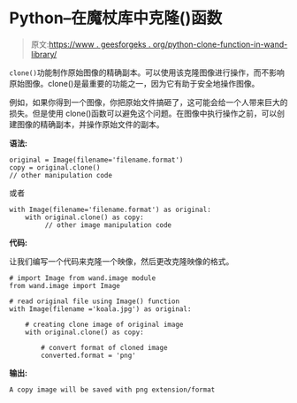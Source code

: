 # Python–在魔杖库中克隆()函数

> 原文:[https://www . geesforgeks . org/python-clone-function-in-wand-library/](https://www.geeksforgeeks.org/python-clone-function-in-wand-library/)

`clone()`功能制作原始图像的精确副本。可以使用该克隆图像进行操作，而不影响原始图像。clone()是最重要的功能之一，因为它有助于安全地操作图像。

例如，如果你得到一个图像，你把原始文件搞砸了，这可能会给一个人带来巨大的损失。但是使用 clone()函数可以避免这个问题。在图像中执行操作之前，可以创建图像的精确副本，并操作原始文件的副本。

**语法:**

```
original = Image(filename='filename.format')
copy = original.clone()
// other manipulation code

```

或者

```
with Image(filename='filename.format') as original:
    with original.clone() as copy:
         // other image manipulation code

```

**代码:**

让我们编写一个代码来克隆一个映像，然后更改克隆映像的格式。

```
# import Image from wand.image module
from wand.image import Image

# read original file using Image() function
with Image(filename ='koala.jpg') as original:

    # creating clone image of original image
    with original.clone() as copy:

        # convert format of cloned image
        converted.format = 'png'
```

**输出:**

```
A copy image will be saved with png extension/format
```